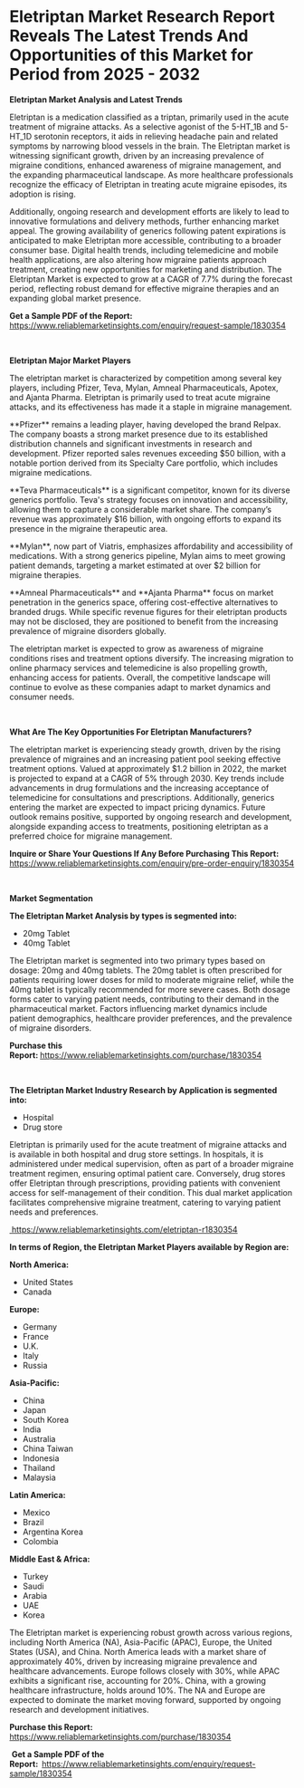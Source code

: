 <p><h1>Eletriptan Market Research Report Reveals The Latest Trends And Opportunities of this Market for Period from 2025 - 2032</h1></p><p><strong>Eletriptan Market Analysis and Latest Trends</strong></p>
<p><p>Eletriptan is a medication classified as a triptan, primarily used in the acute treatment of migraine attacks. As a selective agonist of the 5-HT_1B and 5-HT_1D serotonin receptors, it aids in relieving headache pain and related symptoms by narrowing blood vessels in the brain. The Eletriptan market is witnessing significant growth, driven by an increasing prevalence of migraine conditions, enhanced awareness of migraine management, and the expanding pharmaceutical landscape. As more healthcare professionals recognize the efficacy of Eletriptan in treating acute migraine episodes, its adoption is rising.</p><p>Additionally, ongoing research and development efforts are likely to lead to innovative formulations and delivery methods, further enhancing market appeal. The growing availability of generics following patent expirations is anticipated to make Eletriptan more accessible, contributing to a broader consumer base. Digital health trends, including telemedicine and mobile health applications, are also altering how migraine patients approach treatment, creating new opportunities for marketing and distribution. The Eletriptan Market is expected to grow at a CAGR of 7.7% during the forecast period, reflecting robust demand for effective migraine therapies and an expanding global market presence.</p></p>
<p><strong>Get a Sample PDF of the Report:&nbsp;</strong> <a href="https://www.reliablemarketinsights.com/enquiry/request-sample/1830354?utm_campaign=2638&utm_medium=2&utm_source=Github&utm_content=ia&utm_term=19042025&utm_id=eletriptan">https://www.reliablemarketinsights.com/enquiry/request-sample/1830354</a></p>
<p>&nbsp;</p>
<p><strong>Eletriptan Major Market Players</strong></p>
<p><p>The eletriptan market is characterized by competition among several key players, including Pfizer, Teva, Mylan, Amneal Pharmaceuticals, Apotex, and Ajanta Pharma. Eletriptan is primarily used to treat acute migraine attacks, and its effectiveness has made it a staple in migraine management.</p><p>**Pfizer** remains a leading player, having developed the brand Relpax. The company boasts a strong market presence due to its established distribution channels and significant investments in research and development. Pfizer reported sales revenues exceeding $50 billion, with a notable portion derived from its Specialty Care portfolio, which includes migraine medications.</p><p>**Teva Pharmaceuticals** is a significant competitor, known for its diverse generics portfolio. Teva's strategy focuses on innovation and accessibility, allowing them to capture a considerable market share. The company’s revenue was approximately $16 billion, with ongoing efforts to expand its presence in the migraine therapeutic area.</p><p>**Mylan**, now part of Viatris, emphasizes affordability and accessibility of medications. With a strong generics pipeline, Mylan aims to meet growing patient demands, targeting a market estimated at over $2 billion for migraine therapies. </p><p>**Amneal Pharmaceuticals** and **Ajanta Pharma** focus on market penetration in the generics space, offering cost-effective alternatives to branded drugs. While specific revenue figures for their eletriptan products may not be disclosed, they are positioned to benefit from the increasing prevalence of migraine disorders globally.</p><p>The eletriptan market is expected to grow as awareness of migraine conditions rises and treatment options diversify. The increasing migration to online pharmacy services and telemedicine is also propelling growth, enhancing access for patients. Overall, the competitive landscape will continue to evolve as these companies adapt to market dynamics and consumer needs.</p></p>
<p>&nbsp;</p>
<p><strong>What Are The Key Opportunities For Eletriptan Manufacturers?</strong></p>
<p><p>The eletriptan market is experiencing steady growth, driven by the rising prevalence of migraines and an increasing patient pool seeking effective treatment options. Valued at approximately $1.2 billion in 2022, the market is projected to expand at a CAGR of 5% through 2030. Key trends include advancements in drug formulations and the increasing acceptance of telemedicine for consultations and prescriptions. Additionally, generics entering the market are expected to impact pricing dynamics. Future outlook remains positive, supported by ongoing research and development, alongside expanding access to treatments, positioning eletriptan as a preferred choice for migraine management.</p></p>
<p><strong>Inquire or Share Your Questions If Any Before Purchasing This Report:</strong> <a href="https://www.reliablemarketinsights.com/enquiry/pre-order-enquiry/1830354?utm_campaign=2638&utm_medium=2&utm_source=Github&utm_content=ia&utm_term=19042025&utm_id=eletriptan">https://www.reliablemarketinsights.com/enquiry/pre-order-enquiry/1830354</a></p>
<p>&nbsp;</p>
<p><strong>Market Segmentation</strong></p>
<p><strong>The Eletriptan Market Analysis by types is segmented into:</strong></p>
<p><ul><li>20mg Tablet</li><li>40mg Tablet</li></ul></p>
<p><p>The Eletriptan market is segmented into two primary types based on dosage: 20mg and 40mg tablets. The 20mg tablet is often prescribed for patients requiring lower doses for mild to moderate migraine relief, while the 40mg tablet is typically recommended for more severe cases. Both dosage forms cater to varying patient needs, contributing to their demand in the pharmaceutical market. Factors influencing market dynamics include patient demographics, healthcare provider preferences, and the prevalence of migraine disorders.</p></p>
<p><strong>Purchase this Report:&nbsp;</strong><a href="https://www.reliablemarketinsights.com/purchase/1830354?utm_campaign=2638&utm_medium=2&utm_source=Github&utm_content=ia&utm_term=19042025&utm_id=eletriptan">https://www.reliablemarketinsights.com/purchase/1830354</a></p>
<p>&nbsp;</p>
<p><strong>The Eletriptan Market Industry Research by Application is segmented into:</strong></p>
<p><ul><li>Hospital</li><li>Drug store</li></ul></p>
<p><p>Eletriptan is primarily used for the acute treatment of migraine attacks and is available in both hospital and drug store settings. In hospitals, it is administered under medical supervision, often as part of a broader migraine treatment regimen, ensuring optimal patient care. Conversely, drug stores offer Eletriptan through prescriptions, providing patients with convenient access for self-management of their condition. This dual market application facilitates comprehensive migraine treatment, catering to varying patient needs and preferences.</p></p>
<p><a href="https://www.reliablemarketinsights.com/eletriptan-r1830354?utm_campaign=2638&utm_medium=2&utm_source=Github&utm_content=ia&utm_term=19042025&utm_id=eletriptan">&nbsp;https://www.reliablemarketinsights.com/eletriptan-r1830354</a></p>
<p><strong>In terms of Region, the Eletriptan Market Players available by Region are:</strong></p>
<p>
    <p> <strong> North America: </strong>
        <ul>
            <li>United States</li>
            <li>Canada</li>
        </ul>
        </p> 
    <p> <strong> Europe: </strong>
        <ul>
            <li>Germany</li>
            <li>France</li>
            <li>U.K.</li>
            <li>Italy</li>
            <li>Russia</li>
        </ul>
        </p> 
    <p> <strong> Asia-Pacific: </strong>
        <ul>
            <li>China</li>
            <li>Japan</li>
            <li>South Korea</li>
            <li>India</li>
            <li>Australia</li>
            <li>China Taiwan</li>
            <li>Indonesia</li>
            <li>Thailand</li>
            <li>Malaysia</li>
        </ul>
        </p> 
    <p> <strong> Latin America: </strong>
        <ul>
            <li>Mexico</li>
            <li>Brazil</li>
            <li>Argentina Korea</li>
            <li>Colombia</li>
        </ul>
        </p> 
    <p> <strong> Middle East & Africa: </strong>
        <ul>
            <li>Turkey</li>
            <li>Saudi</li>
            <li>Arabia</li>
            <li>UAE</li>
            <li>Korea</li>
        </ul>
    </p>
    </p>
<p><p>The Eletriptan market is experiencing robust growth across various regions, including North America (NA), Asia-Pacific (APAC), Europe, the United States (USA), and China. North America leads with a market share of approximately 40%, driven by increasing migraine prevalence and healthcare advancements. Europe follows closely with 30%, while APAC exhibits a significant rise, accounting for 20%. China, with a growing healthcare infrastructure, holds around 10%. The NA and Europe are expected to dominate the market moving forward, supported by ongoing research and development initiatives.</p></p>
<p><strong>Purchase this Report: </strong><a href="https://www.reliablemarketinsights.com/purchase/1830354?utm_campaign=2638&utm_medium=2&utm_source=Github&utm_content=ia&utm_term=19042025&utm_id=eletriptan">https://www.reliablemarketinsights.com/purchase/1830354</a></p>
<p>&nbsp;<strong>Get a Sample PDF of the Report:&nbsp;&nbsp;</strong><a href="https://www.reliablemarketinsights.com/enquiry/request-sample/1830354?utm_campaign=2638&utm_medium=2&utm_source=Github&utm_content=ia&utm_term=19042025&utm_id=eletriptan">https://www.reliablemarketinsights.com/enquiry/request-sample/1830354</a></p>
<p><strong></strong></p>
<p><p></p><p></p><p></p></p>